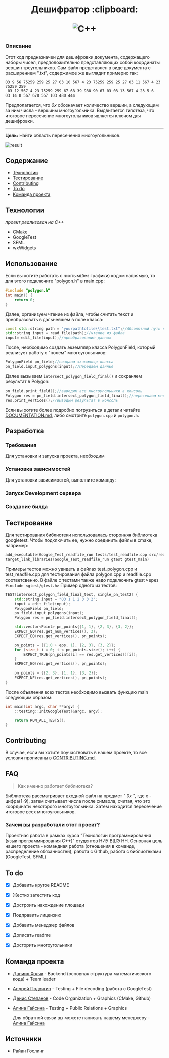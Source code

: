 <h1 align="center">Дешифратор :clipboard:

![C++](https://img.shields.io/badge/c++-%2300599C.svg?style=for-the-badge&logo=c%2B%2B&logoColor=white)
</h1>
<h3 align="left">Описание</h3>
Этот код предназначен для дешифровки документа, содержащего наборы чисел, предположительно представляющих собой координаты вершин треугольников. Сам файл представлен в виде документа с расширением ".txt", содержимое же выглядит примерно так:

```
03 9 56 75259 259 25 27 03 10 567 4 23 75259 259 25 27 03 11 567 4 23 75259 259
 03 12 567 4 23 75259 259 67 68 39 988 90 67 03 03 13 567 4 23 5 6    03 14 8 567 678 567 103 480 444
```

Предполагается, что *0x* обозначает количество вершин, а следующим за ним числа - вершины многоугольника. Выдвигается гипотеза, что итоговое пересечение многоугольников является ключом для дешифровки.

---

**Цель:** Найти область пересечения многоугольников.

![result](C:\DeStep\HSE\C++\IOT\results2.png)

## Содержание
- [Технологии](#технологии)
- [Тестирование](#тестирование)
- [Contributing](#contributing)
- [To do](#to-do)
- [Команда проекта](#команда-проекта)

## Технологии
*проект реализован на C++*
- CMake
- GoogleTest
- SFML
- wxWidgets

## Использование
Если вы хотите работать с чистым(без графики) кодом напрямую, то для этого подключите "polygon.h" в main.cpp:
```c++
#include "polygon.h"
int main() {
    return 0;
}
```
Далее, организуем чтение из файла, чтобы считать текст и преобразовать в дальнейшем в поле класса:
```c++
const std::string path = "yourpathtofile\\test.txt";//Абсолютный путь к файлу
std::string input = read_file(path);//чтение из файла
input= edit_file(input);//преобразование данных
```
После, необходимо создать экземпляр класса PolygonField, который реализует работу с "полем" многоугольников:
```c++
PolygonField pn_field;//создаем экземпляр класса
pn_field.input_polygons(input);//Передаем данные
```
Далее вызываем ```intersect_polygon_field_final()``` и сохраняем результат в Polygon:
```c++
pn_field.print_field();//выводим все многоугольники в консоль
Polygon res = pn_field.intersect_polygon_field_final();//пересекаем многоугольники
res.print_vertices();//выводим результат в консоль
```
Если вы хотите более подробно погрузиться в детали читайте [DOCUMENTATION.md](./DOCUMENTATION.md), либо смотрите ```polygon.cpp``` и ```polygon.h```.
## Разработка

### Требования
Для установки и запуска проекта, необходим 

### Установка зависимостей
Для установки зависимостей, выполните команду:

### Запуск Development сервера

### Создание билда


## Тестирование
Для теcтирования библиотеки использовалась сторонняя библиотека googletest. Чтобы подключить ее, нужно соединить файлы в cmake, например:
```c++
add_executable(Google_Test_readfile_run tests/test_readfile.cpp src/readfile.cpp)
target_link_libraries(Google_Test_readfile_run gtest gtest_main)
```
Примеры тестов можно увидеть в файлах test_polygon.cpp и test_readfile.cpp для тестирования файла polygon.cpp и readfile.cpp соответсвенно. В файле с тестами также надо подключить gtest через ```#include <gtest/gtest.h>```
Пример одного из тестов:
```c++
TEST(intersect_polygon_field_final_test, single_pn_test2) {
    std::string input = "03 1 1 2 3 3 2";
    input = edit_file(input);
    PolygonField pn_field;
    pn_field.input_polygons(input);
    Polygon res = pn_field.intersect_polygon_field_final();

    std::vector<Point> pn_points{{1, 1}, {2, 3}, {3, 2}};
    EXPECT_EQ(res.get_num_vertices(), 3);
    EXPECT_EQ(res.get_vertices(), pn_points);

    pn_points = {{1.0 + eps, 1}, {2, 3}, {3, 2}};
    for (size_t i = 0; i < pn_points.size(); i++) {
        EXPECT_TRUE(pn_points[i] == res.get_vertices()[i]);
    }
    EXPECT_EQ(res.get_vertices(), pn_points);

    pn_points = {{2, 3}, {1, 1}, {3, 2}};
    EXPECT_NE(res.get_vertices(), pn_points);
}
```
После объвления всех тестов необходимо вызвать функцию main следующим образом:
```c++
int main(int argc, char **argv) {
    ::testing::InitGoogleTest(&argc, argv);

    return RUN_ALL_TESTS();
}
```

## Contributing
В случае, если вы хотите поучаствовать в нашем проекте, то все условия прописаны в [CONTRIBUTING.md](./CONTRIBUTING.md).

## FAQ 
> Как именно работает библиотека?

Библиотека рассматривает входной файл на предмет *" 0x "*, где x - цифра(1-9), затем считывает числа после символа, считая, что это координаты некоторого многоугольника. Затем находится пересечение итоговое всех многоугольников.

### Зачем вы разработали этот проект?
Проектная работа в рамках курса "Технологии программирования (язык программирования С++)" студентов НИУ ВШЭ НН. Основная цель нашего проекта - командная работа (отношения в команде, распределение обязанностей), работа с Github, работа с библиотеками (GoogleTest, SFML)

## To do
- [x] Добавить крутое README
- [x] Жестко затестить код
- [x] Достроить нахождение площади
- [x] Подправить лицензию
- [x] Добавить менеджер файлов
- [x] Дописать readme
- [x] Досторить многоугольники
      

## Команда проекта

- [Даниил Холяк](https://github.com/limoncatGod) - Backend (основная структура математического кода) + Team leader 
- [Андрей Подвигин](https://github.com/dragonpuffle) - Testing + File decoding (работа с GoogleTest) 
- [Денис Степанов](https://github.com/DeStep3000) - Code Organization + Graphics (CMake, Github)
- [Алина Гайсина](https://github.com/VVroli) - Testing + Public Relations + Graphics

  Для обратной связи вы можете написать нашему менеджеру - [Алина Гайсина](https://t.me/VVroli)
## Источники
- Райан Гослинг
